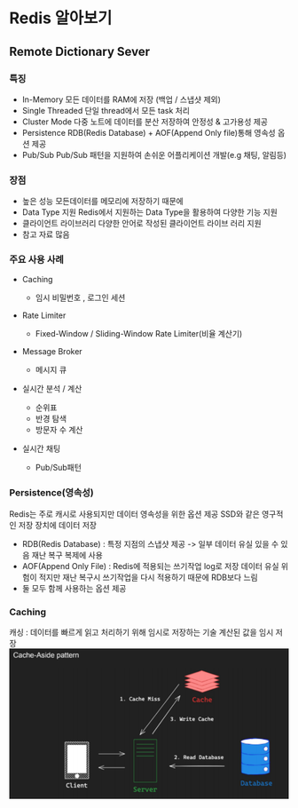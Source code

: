 # Redis 알아보기

## Remote Dictionary Sever

### 특징

-   In-Memory 모든 데이터를 RAM에 저장 (백업 / 스냅샷 제외)
-   Single Threaded 단일 thread에서 모든 task 처리
-   Cluster Mode 다중 노트에 데이터를 분산 저장하여 안정성 & 고가용성 제공
-   Persistence RDB(Redis Database) + AOF(Append Only file)통해 영속성 옵션 제공
-   Pub/Sub Pub/Sub 패턴을 지원하여 손쉬운 어플리케이션 개발(e.g 채팅, 알림등)

### 장점

-   높은 성능 모든데이터를 메모리에 저장하기 때문에
-   Data Type 지원 Redis에서 지원하는 Data Type을 활용하여 다양한 기능 지원
-   클라이언트 라이브러리 다양한 안어로 작성된 클라이언트 라이브 러리 지원
-   참고 자료 많음

### 주요 사용 사례

-   Caching
    -   임시 비밀번호 , 로그인 세션
-   Rate Limiter
    -   Fixed-Window / Sliding-Window Rate Limiter(비율 계산기)
-   Message Broker
    -   메시지 큐
-   실시간 분석 / 계산

    -   순위표
    -   반경 탐색
    -   방문자 수 계산

-   실시간 채팅
    -   Pub/Sub패턴

### Persistence(영속성)

Redis는 주로 캐시로 사용되지만 데이터 영속성을 위한 옵션 제공 SSD와 같은 영구적인 저장 장치에 데이터 저장

-   RDB(Redis Database) : 특정 지점의 스냅샷 제공 -> 일부 데이터 유실 있을 수 있음 재난 복구 복제에 사용
-   AOF(Append Only File) : Redis에 적용되는 쓰기작업 log로 저장 데이터 유실 위험이 적지만 재난 복구시 쓰기작업을 다시 적용하기 때문에 RDB보다 느림
-   둘 모두 함께 사용하는 옵션 제공

### Caching

캐싱 : 데이터를 빠르게 읽고 처리하기 위해 임시로 저장하는 기술 계산된 값을 임시 저장
![alt text](img/image.png)

